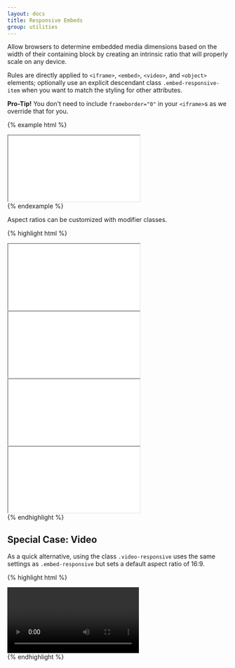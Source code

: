 ```yaml
---
layout: docs
title: Responsive Embeds
group: utilities
---
```


Allow browsers to determine embedded media dimensions based on the width of their containing block by creating an intrinsic ratio that will properly scale on any device.

Rules are directly applied to `<iframe>`, `<embed>`, `<video>`, and `<object>` elements; optionally use an explicit descendant class `.embed-responsive-item` when you want to match the styling for other attributes.

**Pro-Tip!** You don't need to include `frameborder="0"` in your `<iframe>`s as we override that for you.

{% example html %}
<div class="embed-responsive embed-responsive-16x9">
    <iframe class="embed-responsive-item" src="//www.youtube.com/embed/MbGkL06EU90?rel=0" allowfullscreen></iframe>
</div>
{% endexample %}

Aspect ratios can be customized with modifier classes.

{% highlight html %}
<!-- 21:9 aspect ratio -->
<div class="embed-responsive embed-responsive-21x9">
  <iframe class="embed-responsive-item" src="..."></iframe>
</div>

<!-- 16:9 aspect ratio -->
<div class="embed-responsive embed-responsive-16x9">
  <iframe class="embed-responsive-item" src="..."></iframe>
</div>

<!-- 4:3 aspect ratio -->
<div class="embed-responsive embed-responsive-4x3">
  <iframe class="embed-responsive-item" src="..."></iframe>
</div>

<!-- 1:1 aspect ratio -->
<div class="embed-responsive embed-responsive-1x1">
  <iframe class="embed-responsive-item" src="..."></iframe>
</div>
{% endhighlight %}

## Special Case: Video

As a quick alternative, using the class `.video-responsive` uses the same settings as `.embed-responsive` but sets a default aspect ratio of 16:9.

{% highlight html %}
<!-- 16:9 aspect ratio -->
<div class="video-responsive">
  <video>...</video>
</div>
{% endhighlight %}
